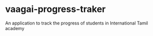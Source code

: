# vaagai-progress-traker
An application to track the progress of students in International Tamil academy
